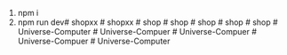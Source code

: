 1. npm i
2. npm run dev#   s h o p x x  
 #   s h o p x x  
 #   s h o p  
 #   s h o p  
 #   s h o p  
 #   s h o p  
 #   s h o p  
 #   U n i v e r s e - C o m p u t e r  
 #   U n i v e r s e - C o m p u e r  
 #   U n i v e r s e - C o m p u e r  
 #   U n i v e r s e - C o m p u e r  
 #   U n i v e r s e - C o m p u t e r  
 
